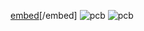 [embed](https://github.com/FBanna/Clock_pcb/releases/latest/download/clock.pdf)[/embed]
![pcb](https://github.com/FBanna/Clock_pcb/releases/latest/download/top.png)
![pcb](https://github.com/FBanna/Clock_pcb/releases/latest/download/bottom.png)